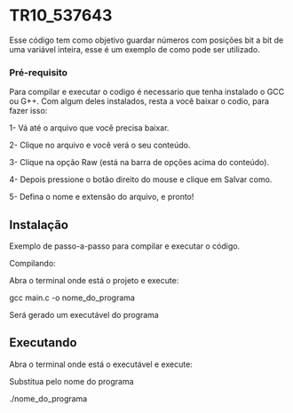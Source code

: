 # TR10_537643

Esse código tem como objetivo guardar números com posições bit a bit de uma variável inteira, esse é um exemplo de como pode ser utilizado.

### Pré-requisito

Para compilar e executar o codigo é necessario que tenha instalado o GCC ou G++.
Com algum deles instalados, resta a você baixar o codio, para fazer isso:

1- Vá até o arquivo que você precisa baixar.

2- Clique no arquivo e você verá o seu conteúdo.

3- Clique na opção Raw (está na barra de opções acima do conteúdo).

4- Depois pressione o botão direito do mouse  e clique em Salvar como.

5- Defina o nome e extensão do arquivo, e pronto!

## Instalação
 
Exemplo de passo-a-passo para compilar e executar o código.

Compilando:

Abra o terminal onde está o projeto e execute:

gcc main.c -o nome_do_programa

Será gerado um executável do programa

## Executando

Abra o terminal onde está o executável e execute:

Substitua pelo nome do programa

./nome_do_programa


